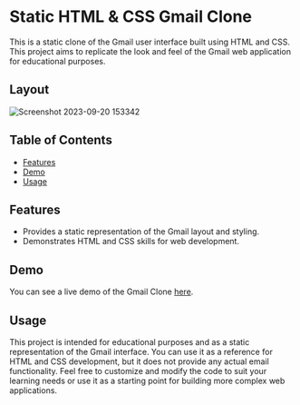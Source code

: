 # Static HTML & CSS Gmail Clone

This is a static clone of the Gmail user interface built using HTML and CSS. This project aims to replicate the look and feel of the Gmail web application for educational purposes.

## Layout
![Screenshot 2023-09-20 153342](https://github.com/dwtoledo/gmail-html-css-clone/assets/11148858/af2fef59-0c53-46d5-8a61-8f332f5f8eee)

## Table of Contents
- [Features](#features)
- [Demo](#demo)
- [Usage](#usage)

## Features
- Provides a static representation of the Gmail layout and styling.
- Demonstrates HTML and CSS skills for web development.

## Demo
You can see a live demo of the Gmail Clone [here](https://dwtoledo.github.io/portfolio/projects/googlemail/index.html).

## Usage
This project is intended for educational purposes and as a static representation of the Gmail interface.
You can use it as a reference for HTML and CSS development, but it does not provide any actual email functionality.
Feel free to customize and modify the code to suit your learning needs or use it as a starting point for building more complex web applications.
